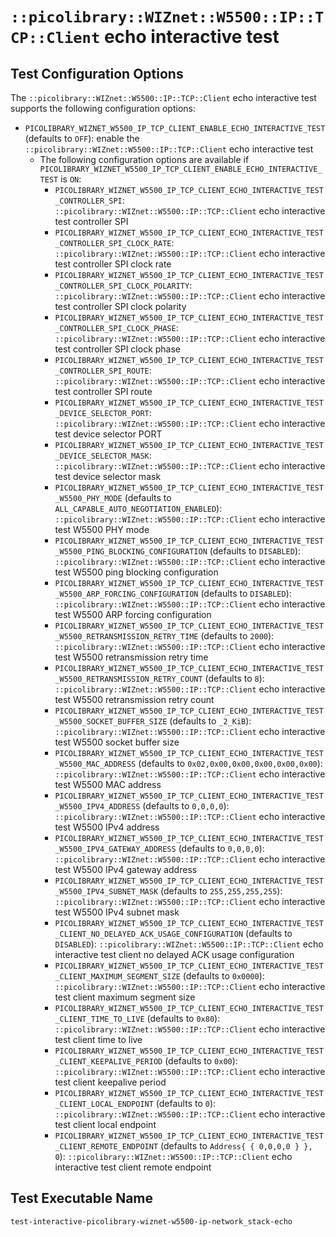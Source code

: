 # `::picolibrary::WIZnet::W5500::IP::TCP::Client` echo interactive test

## Test Configuration Options
The `::picolibrary::WIZnet::W5500::IP::TCP::Client` echo interactive test supports the
following configuration options:
- `PICOLIBRARY_WIZNET_W5500_IP_TCP_CLIENT_ENABLE_ECHO_INTERACTIVE_TEST` (defaults to
  `OFF`): enable the `::picolibrary::WIZnet::W5500::IP::TCP::Client` echo interactive test
    - The following configuration options are available if
      `PICOLIBRARY_WIZNET_W5500_IP_TCP_CLIENT_ENABLE_ECHO_INTERACTIVE_TEST` is `ON`:
        - `PICOLIBRARY_WIZNET_W5500_IP_TCP_CLIENT_ECHO_INTERACTIVE_TEST_CONTROLLER_SPI`:
          `::picolibrary::WIZnet::W5500::IP::TCP::Client` echo interactive test controller
          SPI
        - `PICOLIBRARY_WIZNET_W5500_IP_TCP_CLIENT_ECHO_INTERACTIVE_TEST_CONTROLLER_SPI_CLOCK_RATE`:
          `::picolibrary::WIZnet::W5500::IP::TCP::Client` echo interactive test controller
          SPI clock rate
        - `PICOLIBRARY_WIZNET_W5500_IP_TCP_CLIENT_ECHO_INTERACTIVE_TEST_CONTROLLER_SPI_CLOCK_POLARITY`:
          `::picolibrary::WIZnet::W5500::IP::TCP::Client` echo interactive test controller
          SPI clock polarity
        - `PICOLIBRARY_WIZNET_W5500_IP_TCP_CLIENT_ECHO_INTERACTIVE_TEST_CONTROLLER_SPI_CLOCK_PHASE`:
          `::picolibrary::WIZnet::W5500::IP::TCP::Client` echo interactive test controller
          SPI clock phase
        - `PICOLIBRARY_WIZNET_W5500_IP_TCP_CLIENT_ECHO_INTERACTIVE_TEST_CONTROLLER_SPI_ROUTE`:
          `::picolibrary::WIZnet::W5500::IP::TCP::Client` echo interactive test controller
          SPI route
        - `PICOLIBRARY_WIZNET_W5500_IP_TCP_CLIENT_ECHO_INTERACTIVE_TEST_DEVICE_SELECTOR_PORT`:
          `::picolibrary::WIZnet::W5500::IP::TCP::Client` echo interactive test device
          selector PORT
        - `PICOLIBRARY_WIZNET_W5500_IP_TCP_CLIENT_ECHO_INTERACTIVE_TEST_DEVICE_SELECTOR_MASK`:
          `::picolibrary::WIZnet::W5500::IP::TCP::Client` echo interactive test device
          selector mask
        - `PICOLIBRARY_WIZNET_W5500_IP_TCP_CLIENT_ECHO_INTERACTIVE_TEST_W5500_PHY_MODE`
          (defaults to `ALL_CAPABLE_AUTO_NEGOTIATION_ENABLED`):
          `::picolibrary::WIZnet::W5500::IP::TCP::Client` echo interactive test W5500 PHY
          mode
        - `PICOLIBRARY_WIZNET_W5500_IP_TCP_CLIENT_ECHO_INTERACTIVE_TEST_W5500_PING_BLOCKING_CONFIGURATION`
          (defaults to `DISABLED`): `::picolibrary::WIZnet::W5500::IP::TCP::Client` echo
          interactive test W5500 ping blocking configuration
        - `PICOLIBRARY_WIZNET_W5500_IP_TCP_CLIENT_ECHO_INTERACTIVE_TEST_W5500_ARP_FORCING_CONFIGURATION`
          (defaults to `DISABLED`): `::picolibrary::WIZnet::W5500::IP::TCP::Client` echo
          interactive test W5500 ARP forcing configuration
        - `PICOLIBRARY_WIZNET_W5500_IP_TCP_CLIENT_ECHO_INTERACTIVE_TEST_W5500_RETRANSMISSION_RETRY_TIME`
          (defaults to `2000`): `::picolibrary::WIZnet::W5500::IP::TCP::Client` echo
          interactive test W5500 retransmission retry time
        - `PICOLIBRARY_WIZNET_W5500_IP_TCP_CLIENT_ECHO_INTERACTIVE_TEST_W5500_RETRANSMISSION_RETRY_COUNT`
          (defaults to `8`): `::picolibrary::WIZnet::W5500::IP::TCP::Client` echo
          interactive test W5500 retransmission retry count
        - `PICOLIBRARY_WIZNET_W5500_IP_TCP_CLIENT_ECHO_INTERACTIVE_TEST_W5500_SOCKET_BUFFER_SIZE`
          (defaults to `_2_KiB`): `::picolibrary::WIZnet::W5500::IP::TCP::Client` echo
          interactive test W5500 socket buffer size
        - `PICOLIBRARY_WIZNET_W5500_IP_TCP_CLIENT_ECHO_INTERACTIVE_TEST_W5500_MAC_ADDRESS`
          (defaults to `0x02,0x00,0x00,0x00,0x00,0x00`):
          `::picolibrary::WIZnet::W5500::IP::TCP::Client` echo interactive test W5500 MAC
          address
        - `PICOLIBRARY_WIZNET_W5500_IP_TCP_CLIENT_ECHO_INTERACTIVE_TEST_W5500_IPV4_ADDRESS`
          (defaults to `0,0,0,0`): `::picolibrary::WIZnet::W5500::IP::TCP::Client` echo
          interactive test W5500 IPv4 address
        - `PICOLIBRARY_WIZNET_W5500_IP_TCP_CLIENT_ECHO_INTERACTIVE_TEST_W5500_IPV4_GATEWAY_ADDRESS`
          (defaults to `0,0,0,0`): `::picolibrary::WIZnet::W5500::IP::TCP::Client` echo
          interactive test W5500 IPv4 gateway address
        - `PICOLIBRARY_WIZNET_W5500_IP_TCP_CLIENT_ECHO_INTERACTIVE_TEST_W5500_IPV4_SUBNET_MASK`
          (defaults to `255,255,255,255`): `::picolibrary::WIZnet::W5500::IP::TCP::Client`
          echo interactive test W5500 IPv4 subnet mask
        - `PICOLIBRARY_WIZNET_W5500_IP_TCP_CLIENT_ECHO_INTERACTIVE_TEST_CLIENT_NO_DELAYED_ACK_USAGE_CONFIGURATION`
          (defaults to `DISABLED`): `::picolibrary::WIZnet::W5500::IP::TCP::Client` echo
          interactive test client no delayed ACK usage configuration
        - `PICOLIBRARY_WIZNET_W5500_IP_TCP_CLIENT_ECHO_INTERACTIVE_TEST_CLIENT_MAXIMUM_SEGMENT_SIZE`
          (defaults to `0x0000`): `::picolibrary::WIZnet::W5500::IP::TCP::Client` echo
          interactive test client maximum segment size
        - `PICOLIBRARY_WIZNET_W5500_IP_TCP_CLIENT_ECHO_INTERACTIVE_TEST_CLIENT_TIME_TO_LIVE`
          (defaults to `0x80`): `::picolibrary::WIZnet::W5500::IP::TCP::Client` echo
          interactive test client time to live
        - `PICOLIBRARY_WIZNET_W5500_IP_TCP_CLIENT_ECHO_INTERACTIVE_TEST_CLIENT_KEEPALIVE_PERIOD`
          (defaults to `0x00`): `::picolibrary::WIZnet::W5500::IP::TCP::Client` echo
          interactive test client keepalive period
        - `PICOLIBRARY_WIZNET_W5500_IP_TCP_CLIENT_ECHO_INTERACTIVE_TEST_CLIENT_LOCAL_ENDPOINT`
          (defaults to `0`): `::picolibrary::WIZnet::W5500::IP::TCP::Client` echo
          interactive test client local endpoint
        - `PICOLIBRARY_WIZNET_W5500_IP_TCP_CLIENT_ECHO_INTERACTIVE_TEST_CLIENT_REMOTE_ENDPOINT`
          (defaults to `Address{ { 0,0,0,0 } }, 0`):
          `::picolibrary::WIZnet::W5500::IP::TCP::Client` echo interactive test client
          remote endpoint

## Test Executable Name
`test-interactive-picolibrary-wiznet-w5500-ip-network_stack-echo`
